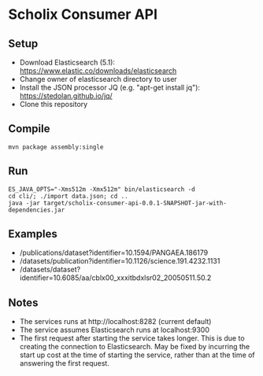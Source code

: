# Scholix Consumer API

## Setup

* Download Elasticsearch (5.1): https://www.elastic.co/downloads/elasticsearch
* Change owner of elasticsearch directory to user
* Install the JSON processor JQ (e.g. "apt-get install jq"): https://stedolan.github.io/jq/
* Clone this repository

## Compile

```
mvn package assembly:single
```

## Run

```
ES_JAVA_OPTS="-Xms512m -Xmx512m" bin/elasticsearch -d
cd cli/; ./import data.json; cd ..
java -jar target/scholix-consumer-api-0.0.1-SNAPSHOT-jar-with-dependencies.jar 
```

## Examples

* /publications/dataset?identifier=10.1594/PANGAEA.186179
* /datasets/publication?identifier=10.1126/science.191.4232.1131
* /datasets/dataset?identifier=10.6085/aa/cblx00_xxxitbdxlsr02_20050511.50.2

## Notes

* The services runs at http://localhost:8282 (current default)
* The service assumes Elasticsearch runs at localhost:9300
* The first request after starting the service takes longer. This is due to creating the connection to Elasticsearch. May be fixed by incurring the start up cost at the time of starting the service, rather than at the time of answering the first request.
